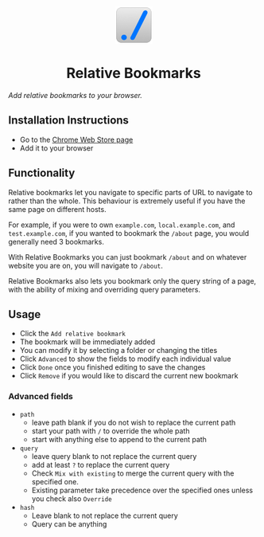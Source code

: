 <p align="center">
  <img src="https://github.com/duiker101/relative_bookmarks/blob/master/src/img/icon_128.png" width="75" height="75"/>
</p>

<h1 align="center">Relative Bookmarks</h1>

_Add relative bookmarks to your browser._

## Installation Instructions

-   Go to the [Chrome Web Store page](https://chrome.google.com/webstore/detail/relative-bookmarks/akhdmejeagnbocfdcmnpgogbonodhkcn/)
-   Add it to your browser

## Functionality

Relative bookmarks let you navigate to specific parts of URL to navigate to rather than the whole.
This behaviour is extremely useful if you have the same page on different hosts.

For example, if you were to own `example.com`, `local.example.com`, and `test.example.com`, if you wanted to bookmark the `/about` page, you would generally need 3 bookmarks.

With Relative Bookmarks you can just bookmark `/about` and on whatever website you are on, you will navigate to `/about`.

Relative Bookmarks also lets you bookmark only the query string of a page, with the ability of mixing and overriding query parameters.

## Usage

-   Click the `Add relative bookmark`
-   The bookmark will be immediately added
-   You can modify it by selecting a folder or changing the titles
-   Click `Advanced` to show the fields to modify each individual value
-   Click `Done` once you finished editing to save the changes
-   Click `Remove` if you would like to discard the current new bookmark

### Advanced fields

-   `path`
    -   leave path blank if you do not wish to replace the current path
    -   start your path with `/` to override the whole path
    -   start with anything else to append to the current path
-   `query`
    -   leave query blank to not replace the current query
    -   add at least `?` to replace the current query
    -   Check `Mix with existing` to merge the current query with the specified one.
    -   Existing parameter take precedence over the specified ones unless you check also `Override`
-   `hash`
    -   Leave blank to not replace the current query
    -   Query can be anything
